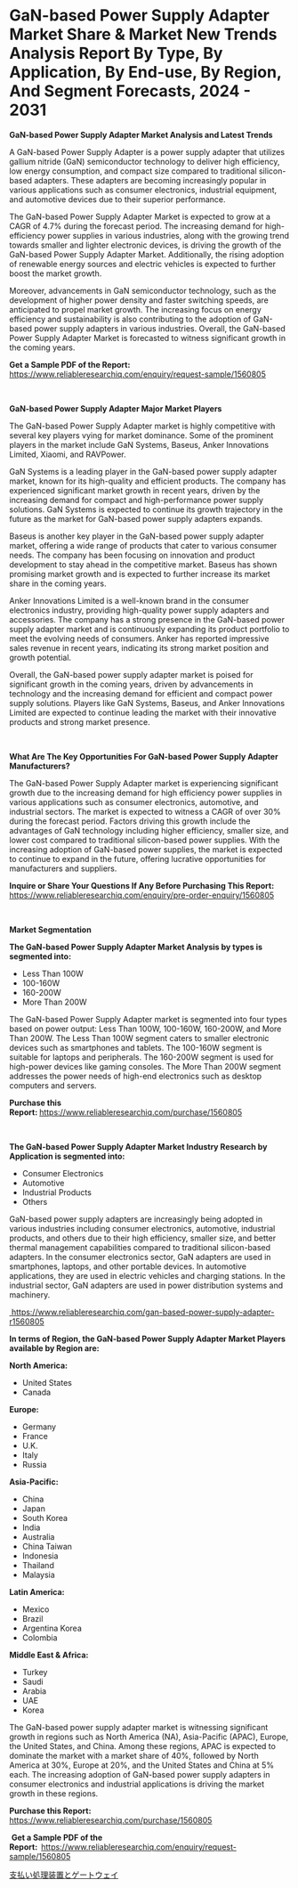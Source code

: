 <p><h1>GaN-based Power Supply Adapter Market Share & Market New Trends Analysis Report By Type, By Application, By End-use, By Region, And Segment Forecasts, 2024 - 2031</h1></p><p><strong>GaN-based Power Supply Adapter Market Analysis and Latest Trends</strong></p>
<p><p>A GaN-based Power Supply Adapter is a power supply adapter that utilizes gallium nitride (GaN) semiconductor technology to deliver high efficiency, low energy consumption, and compact size compared to traditional silicon-based adapters. These adapters are becoming increasingly popular in various applications such as consumer electronics, industrial equipment, and automotive devices due to their superior performance.</p><p>The GaN-based Power Supply Adapter Market is expected to grow at a CAGR of 4.7% during the forecast period. The increasing demand for high-efficiency power supplies in various industries, along with the growing trend towards smaller and lighter electronic devices, is driving the growth of the GaN-based Power Supply Adapter Market. Additionally, the rising adoption of renewable energy sources and electric vehicles is expected to further boost the market growth.</p><p>Moreover, advancements in GaN semiconductor technology, such as the development of higher power density and faster switching speeds, are anticipated to propel market growth. The increasing focus on energy efficiency and sustainability is also contributing to the adoption of GaN-based power supply adapters in various industries. Overall, the GaN-based Power Supply Adapter Market is forecasted to witness significant growth in the coming years.</p></p>
<p><strong>Get a Sample PDF of the Report:&nbsp;</strong> <a href="https://www.reliableresearchiq.com/enquiry/request-sample/1560805">https://www.reliableresearchiq.com/enquiry/request-sample/1560805</a></p>
<p>&nbsp;</p>
<p><strong>GaN-based Power Supply Adapter Major Market Players</strong></p>
<p><p>The GaN-based Power Supply Adapter market is highly competitive with several key players vying for market dominance. Some of the prominent players in the market include GaN Systems, Baseus, Anker Innovations Limited, Xiaomi, and RAVPower.</p><p>GaN Systems is a leading player in the GaN-based power supply adapter market, known for its high-quality and efficient products. The company has experienced significant market growth in recent years, driven by the increasing demand for compact and high-performance power supply solutions. GaN Systems is expected to continue its growth trajectory in the future as the market for GaN-based power supply adapters expands.</p><p>Baseus is another key player in the GaN-based power supply adapter market, offering a wide range of products that cater to various consumer needs. The company has been focusing on innovation and product development to stay ahead in the competitive market. Baseus has shown promising market growth and is expected to further increase its market share in the coming years.</p><p>Anker Innovations Limited is a well-known brand in the consumer electronics industry, providing high-quality power supply adapters and accessories. The company has a strong presence in the GaN-based power supply adapter market and is continuously expanding its product portfolio to meet the evolving needs of consumers. Anker has reported impressive sales revenue in recent years, indicating its strong market position and growth potential.</p><p>Overall, the GaN-based power supply adapter market is poised for significant growth in the coming years, driven by advancements in technology and the increasing demand for efficient and compact power supply solutions. Players like GaN Systems, Baseus, and Anker Innovations Limited are expected to continue leading the market with their innovative products and strong market presence.</p></p>
<p>&nbsp;</p>
<p><strong>What Are The Key Opportunities For GaN-based Power Supply Adapter Manufacturers?</strong></p>
<p><p>The GaN-based Power Supply Adapter market is experiencing significant growth due to the increasing demand for high efficiency power supplies in various applications such as consumer electronics, automotive, and industrial sectors. The market is expected to witness a CAGR of over 30% during the forecast period. Factors driving this growth include the advantages of GaN technology including higher efficiency, smaller size, and lower cost compared to traditional silicon-based power supplies. With the increasing adoption of GaN-based power supplies, the market is expected to continue to expand in the future, offering lucrative opportunities for manufacturers and suppliers.</p></p>
<p><strong>Inquire or Share Your Questions If Any Before Purchasing This Report:</strong> <a href="https://www.reliableresearchiq.com/enquiry/pre-order-enquiry/1560805">https://www.reliableresearchiq.com/enquiry/pre-order-enquiry/1560805</a></p>
<p>&nbsp;</p>
<p><strong>Market Segmentation</strong></p>
<p><strong>The GaN-based Power Supply Adapter Market Analysis by types is segmented into:</strong></p>
<p><ul><li>Less Than 100W</li><li>100-160W</li><li>160-200W</li><li>More Than 200W</li></ul></p>
<p><p>The GaN-based Power Supply Adapter market is segmented into four types based on power output: Less Than 100W, 100-160W, 160-200W, and More Than 200W. The Less Than 100W segment caters to smaller electronic devices such as smartphones and tablets. The 100-160W segment is suitable for laptops and peripherals. The 160-200W segment is used for high-power devices like gaming consoles. The More Than 200W segment addresses the power needs of high-end electronics such as desktop computers and servers.</p></p>
<p><strong>Purchase this Report:&nbsp;</strong><a href="https://www.reliableresearchiq.com/purchase/1560805">https://www.reliableresearchiq.com/purchase/1560805</a></p>
<p>&nbsp;</p>
<p><strong>The GaN-based Power Supply Adapter Market Industry Research by Application is segmented into:</strong></p>
<p><ul><li>Consumer Electronics</li><li>Automotive</li><li>Industrial Products</li><li>Others</li></ul></p>
<p><p>GaN-based power supply adapters are increasingly being adopted in various industries including consumer electronics, automotive, industrial products, and others due to their high efficiency, smaller size, and better thermal management capabilities compared to traditional silicon-based adapters. In the consumer electronics sector, GaN adapters are used in smartphones, laptops, and other portable devices. In automotive applications, they are used in electric vehicles and charging stations. In the industrial sector, GaN adapters are used in power distribution systems and machinery.</p></p>
<p><a href="https://www.reliableresearchiq.com/gan-based-power-supply-adapter-r1560805">&nbsp;https://www.reliableresearchiq.com/gan-based-power-supply-adapter-r1560805</a></p>
<p><strong>In terms of Region, the GaN-based Power Supply Adapter Market Players available by Region are:</strong></p>
<p>
    <p> <strong> North America: </strong>
        <ul>
            <li>United States</li>
            <li>Canada</li>
        </ul>
        </p> 
    <p> <strong> Europe: </strong>
        <ul>
            <li>Germany</li>
            <li>France</li>
            <li>U.K.</li>
            <li>Italy</li>
            <li>Russia</li>
        </ul>
        </p> 
    <p> <strong> Asia-Pacific: </strong>
        <ul>
            <li>China</li>
            <li>Japan</li>
            <li>South Korea</li>
            <li>India</li>
            <li>Australia</li>
            <li>China Taiwan</li>
            <li>Indonesia</li>
            <li>Thailand</li>
            <li>Malaysia</li>
        </ul>
        </p> 
    <p> <strong> Latin America: </strong>
        <ul>
            <li>Mexico</li>
            <li>Brazil</li>
            <li>Argentina Korea</li>
            <li>Colombia</li>
        </ul>
        </p> 
    <p> <strong> Middle East & Africa: </strong>
        <ul>
            <li>Turkey</li>
            <li>Saudi</li>
            <li>Arabia</li>
            <li>UAE</li>
            <li>Korea</li>
        </ul>
    </p>
    </p>
<p><p>The GaN-based power supply adapter market is witnessing significant growth in regions such as North America (NA), Asia-Pacific (APAC), Europe, the United States, and China. Among these regions, APAC is expected to dominate the market with a market share of 40%, followed by North America at 30%, Europe at 20%, and the United States and China at 5% each. The increasing adoption of GaN-based power supply adapters in consumer electronics and industrial applications is driving the market growth in these regions.</p></p>
<p><strong>Purchase this Report: </strong><a href="https://www.reliableresearchiq.com/purchase/1560805">https://www.reliableresearchiq.com/purchase/1560805</a></p>
<p>&nbsp;<strong>Get a Sample PDF of the Report:&nbsp;&nbsp;</strong><a href="https://www.reliableresearchiq.com/enquiry/request-sample/1560805">https://www.reliableresearchiq.com/enquiry/request-sample/1560805</a></p>
<p><strong></strong></p>
<p><p><a href="https://github.com/sghwr779811674/Market-Research-Report-List-3/blob/main/531578531474.md">支払い処理装置とゲートウェイ</a></p></p>